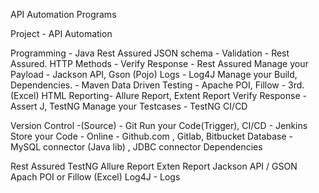 API Automation Programs

Project - API Automation

Programming - Java
Rest Assured
JSON schema - Validation - Rest Assured.
HTTP Methods -
Verify Response - Rest Assured
Manage your Payload - Jackson API, Gson (Pojo)
Logs - Log4J
Manage your Build, Dependencies. - Maven
Data Driven Testing - Apache POI, Fillow - 3rd. (Excel)
HTML Reporting- Allure Report, Extent Report
Verify Response - Assert J, TestNG
Manage your Testcases - TestNG
CI/CD

Version Control -(Source) - Git
Run your Code(Trigger), CI/CD - Jenkins
Store your Code - Online - ﻿Github.com , Gitlab, Bitbucket
Database - MySQL connector (Java lib) , JDBC connector
Dependencies

Rest Assured
TestNG
Allure Report
Exten Report
Jackson API / GSON
Apach POI or Fillow (Excel)
Log4J - Logs